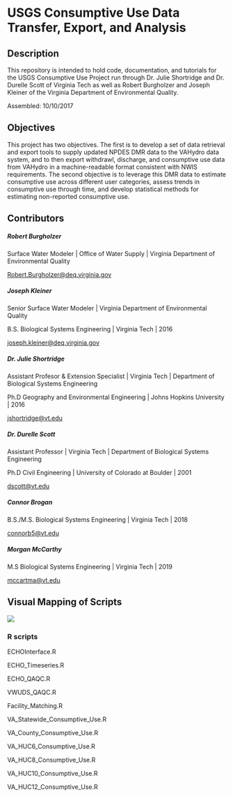 # USGS Consumptive Use Data Transfer, Export, and Analysis

## Description
This repository is intended to hold code, documentation, and tutorials for the USGS Consumptive Use Project run through Dr. Julie Shortridge and Dr. Durelle Scott of Virginia Tech as well as Robert Burgholzer and Joseph Kleiner of the Virginia Department of Environmental Quality.

Assembled: 10/10/2017

## Objectives
This project has two objectives. The first is to develop a set of data retrieval and export tools to supply updated NPDES DMR data to the VAHydro data system, and to then export withdrawl, discharge, and consumptive use data from VAHydro in a machine-readable format consistent with NWIS requirements. The second objective is to leverage this DMR data to estimate consumptive use across different user categories, assess trends in consumptive use through time, and develop statistical methods for estimating non-reported consumptive use.  

## Contributors

##### Robert Burgholzer

Surface Water Modeler | Office of Water Supply | Virginia Department of Environmental Quality

<Robert.Burgholzer@deq.virginia.gov>
    
##### Joseph Kleiner

Senior Surface Water Modeler | Virginia Department of Environmental Quality

B.S. Biological Systems Engineering | Virginia Tech | 2016

<joseph.kleiner@deq.virginia.gov>

##### Dr. Julie Shortridge

Assistant Profesor & Extension Specialist | Virginia Tech | Department of Biological Systems Engineering

Ph.D Geography and Environmental Engineering | Johns Hopkins University | 2016

<jshortridge@vt.edu>
    
##### Dr. Durelle Scott
Assistant Professor | Virginia Tech | Department of Biological Systems Engineering

Ph.D Civil Engineering | University of Colorado at Boulder | 2001

<dscott@vt.edu>

##### Connor Brogan
B.S./M.S. Biological Systems Engineering | Virginia Tech | 2018

<connorb5@vt.edu>

##### Morgan McCarthy
M.S Biological Systems Engineering | Virginia Tech | 2019

<mccartma@vt.edu>

## Visual Mapping of Scripts

![](https://github.com/mccartma/USGS_Consumptive_Use/blob/master/Script_Mapping/Morgan%20Code%20Flow%20Chart.jpg)

### R scripts
ECHOInterface.R 

ECHO_Timeseries.R

ECHO_QAQC.R

VWUDS_QAQC.R

Facility_Matching.R

VA_Statewide_Consumptive_Use.R

VA_County_Consumptive_Use.R

VA_HUC6_Consumptive_Use.R

VA_HUC8_Consumptive_Use.R

VA_HUC10_Consumptive_Use.R

VA_HUC12_Consumptive_Use.R



 

